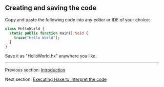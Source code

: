 ## Creating and saving the code

Copy and paste the following code into any editor or IDE of your choice:

```haxe
class HelloWorld {
  static public function main():Void {
    trace("Hello World");
  }
}
```

Save it as "HelloWorld.hx" anywhere you like.

---

Previous section: [Introduction](hello-world-introduction.md)

Next section: [Executing Haxe to interpret the code](hello-world-executing.md)